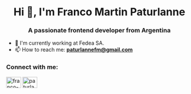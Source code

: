 <h1 align="center">Hi 👋, I'm Franco Martin Paturlanne</h1>
<h3 align="center">A passionate frontend developer from Argentina</h3>

- 🔭 I'm currently working at Fedea SA.
- 📫 How to reach me: **paturlannefm@gmail.com**

<h3 align="left">Connect with me:</h3>
<p align="left">
<a href="https://www.linkedin.com/in/franco-martin-paturlanne/" target="blank"><img align="center" src="https://cdn.jsdelivr.net/npm/simple-icons@3.0.1/icons/linkedin.svg" alt="franco-paturlanne" height="30" width="40" /></a>
<a href="https://www.instagram.com/paturlanne_f/" target="blank"><img align="center" src="https://cdn.jsdelivr.net/npm/simple-icons@3.0.1/icons/instagram.svg" alt="paturlannefranco_" height="30" width="40" /></a>
</p>
